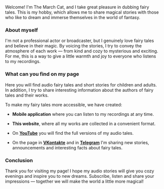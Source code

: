 Welcome! I'm The March Cat, and I take great pleasure in dubbing fairy tales. This is my hobby, which allows me to share magical stories with those who like to dream and immerse themselves in the world of fantasy.

### About myself

I'm not a professional actor or broadcaster, but I genuinely love fairy tales and believe in their magic. By voicing the stories, I try to convey the atmosphere of each work — from kind and cozy to mysterious and exciting. For me, this is a way to give a little warmth and joy to everyone who listens to my recordings.

### What can you find on my page

Here you will find audio fairy tales and short stories for children and adults. In addition, I try to share interesting information about the authors of fairy tales and their works.

To make my fairy tales more accessible, we have created:

- **Mobile application** where you can listen to my recordings at any time.

- **This website**, where all my works are collected in a convenient format.

- On [**YouTube**](https://youtube.com/@bibliocaty) you will find the full versions of my audio tales.

- On the page in [**VKontakte**](https://vk.com/club227997256) and in [**Telegram**](https://t.me/cat_andersen) I'm sharing new stories, announcements and interesting facts about fairy tales.

### Conclusion

Thank you for visiting my page! I hope my audio stories will give you cozy evenings and inspire you to new dreams. Subscribe, listen and share your impressions — together we will make the world a little more magical!
